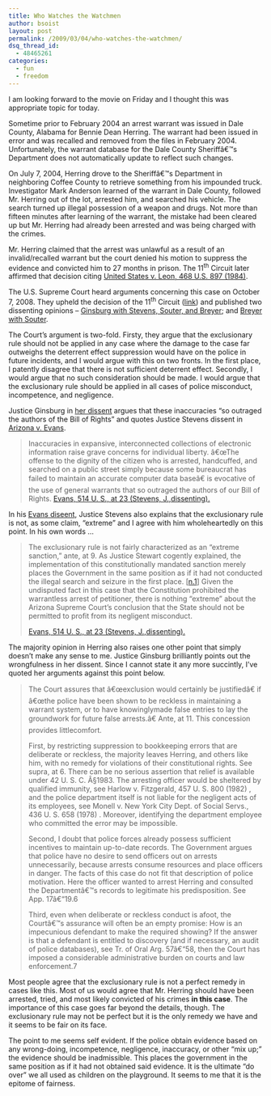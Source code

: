 ```yaml
---
title: Who Watches the Watchmen
author: bsoist
layout: post
permalink: /2009/03/04/who-watches-the-watchmen/
dsq_thread_id:
  - 48465261
categories:
  - fun
  - freedom
---
```

I am looking forward to the movie on Friday and I thought this was appropriate topic for today.

Sometime prior to February 2004 an arrest warrant was issued in Dale County, Alabama for Bennie Dean Herring. The warrant had been issued in error and was recalled and removed from the files in February 2004. Unfortunately, the warrant database for the Dale County Sheriffâ€™s Department does not automatically update to reflect such changes.

On July 7, 2004, Herring drove to the Sheriffâ€™s Department in neighboring Coffee County to retrieve something from his impounded truck. Investigator Mark Anderson learned of the warrant in Dale County, followed Mr. Herring out of the lot, arrested him, and searched his vehicle. The search turned up illegal possession of a weapon and drugs. Not more than fifteen minutes after learning of the warrant, the mistake had been cleared up but Mr. Herring had already been arrested and was being charged with the crimes.

Mr. Herring claimed that the arrest was unlawful as a result of an invalid/recalled warrant but the court denied his motion to suppress the evidence and convicted him to 27 months in prison. The 11<sup>th</sup> Circuit later affirmed that decision citing [United States v. Leon, 468 U.S. 897 (1984)][1].

The U.S. Supreme Court heard arguments concerning this case on October 7, 2008. They upheld the decision of the 11<sup>th</sup> Circuit ([link][2]) and published two dissenting opinions &#8211; [Ginsburg with Stevens, Souter, and Breyer][3]; and [Breyer with Souter][4].

The Court&#8217;s argument is two-fold. Firsty, they argue that the exclusionary rule should not be applied in any case where the damage to the case far outweighs the deterrent effect suppression would have on the police in future incidents, and I would argue with this on two fronts. In the first place, I patently disagree that there is not sufficient deterrent effect. Secondly, I would argue that no such consideration should be made. I would argue that the exclusionary rule should be applied in all cases of police misconduct, incompetence, and negligence. 

Justice Ginsburg in [her dissent][3] argues that these inaccuracies &#8220;so outraged the authors of the Bill of Rights&#8221; and quotes Justice Stevens dissent in [Arizona v. Evans][5].

> Inaccuracies in expansive, interconnected collections of electronic information raise grave concerns for individual liberty. â€œThe offense to the dignity of the citizen who is arrested, handcuffed, and searched on a public street simply because some bureaucrat has failed to maintain an accurate computer data baseâ€ is evocative of the use of general warrants that so outraged the authors of our Bill of Rights. [Evans, 514 U. S., at 23 (Stevens, J.,dissenting).][6] 

In his [Evans diseent][6], Justice Stevens also explains that the exclusionary rule is not, as some claim, &#8220;extreme&#8221; and I agree with him wholeheartedly on this point. In his own words &#8230;

> The exclusionary rule is not fairly characterized as an &#8220;extreme sanction,&#8221; ante, at 9. As Justice Stewart cogently explained, the implementation of this constitutionally mandated sanction merely places the Government in the same position as if it had not conducted the illegal search and seizure in the first place. [[n.1][7]] Given the undisputed fact in this case that the Constitution prohibited the warrantless arrest of petitioner, there is nothing &#8220;extreme&#8221; about the Arizona Supreme Court&#8217;s conclusion that the State should not be permitted to profit from its negligent misconduct.  
>   
> [Evans, 514 U. S., at 23 (Stevens, J.,dissenting).][6] 

The majority opinion in Herring also raises one other point that simply doesn&#8217;t make any sense to me. Justice Ginsburg brilliantly points out the wrongfulness in her dissent. Since I cannot state it any more succintly, I&#8217;ve quoted her arguments against this point below.

> The Court assures that â€œexclusion would certainly be justifiedâ€ if â€œthe police have been shown to be reckless in maintaining a warrant system, or to have knowinglymade false entries to lay the groundwork for future false arrests.â€ Ante, at 11. This concession provides littlecomfort.
> 
> First, by restricting suppression to bookkeeping errors that are deliberate or reckless, the majority leaves Herring, and others like him, with no remedy for violations of their constitutional rights. See supra, at 6. There can be no serious assertion that relief is available under 42 U. S. C. Â§1983. The arresting officer would be sheltered by qualified immunity, see Harlow v. Fitzgerald, 457 U. S. 800 (1982) , and the police department itself is not liable for the negligent acts of its employees, see Monell v. New York City Dept. of Social Servs., 436 U. S. 658 (1978) . Moreover, identifying the department employee who committed the error may be impossible.
> 
> Second, I doubt that police forces already possess sufficient incentives to maintain up-to-date records. The Government argues that police have no desire to send officers out on arrests unnecessarily, because arrests consume resources and place officers in danger. The facts of this case do not fit that description of police motivation. Here the officer wanted to arrest Herring and consulted the Departmentâ€™s records to legitimate his predisposition. See App. 17â€“19.6
> 
> Third, even when deliberate or reckless conduct is afoot, the Courtâ€™s assurance will often be an empty promise: How is an impecunious defendant to make the required showing? If the answer is that a defendant is entitled to discovery (and if necessary, an audit of police databases), see Tr. of Oral Arg. 57â€“58, then the Court has imposed a considerable administrative burden on courts and law enforcement.7 

Most people agree that the exclusionary rule is not a perfect remedy in cases like this. Most of us would agree that Mr. Herring should have been arrested, tried, and most likely convicted of his crimes **in this case**. The importance of this case goes far beyond the details, though. The exclusionary rule may not be perfect but it is the only remedy we have and it seems to be fair on its face. 

The point to me seems self evident. If the police obtain evidence based on any wrong-doing, incompetence, negligence, inaccuracy, or other &#8220;mix up;&#8221; the evidence should be inadmissible. This places the government in the same position as if it had not obtained said evidence. It is the ultimate &#8220;do over&#8221; we all used as children on the playground. It seems to me that it is the epitome of fairness.

 [1]: http://supreme.justia.com/us/468/897/case.html
 [2]: http://www.law.cornell.edu/supct/html/07-513.ZO.html
 [3]: http://www.law.cornell.edu/supct/html/07-513.ZD.html
 [4]: http://www.law.cornell.edu/supct/html/07-513.ZD1.html
 [5]: http://www.law.cornell.edu/supct/html/93-1660.ZO.html
 [6]: http://www.law.cornell.edu/supct/html/93-1660.ZD.html
 [7]: http://www.law.cornell.edu/supct/html/93-1660.ZD.html#FN1
